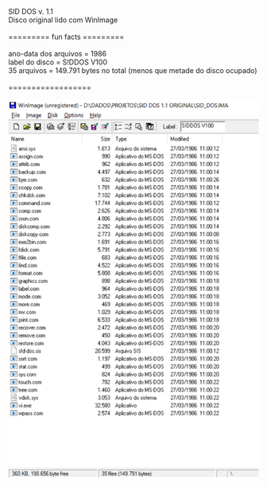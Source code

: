SID DOS v. 1.1 </br>
Disco original lido com WinImage</br>
</br>
========= fun facts =========</br>
</br>
ano-data dos arquivos = 1986</br>
label do disco = S!DDOS V100</br>
35 arquivos = 149.791 bytes no total (menos que metade do disco ocupado)</br>
</br>
==================</br>
</br>
![Lista de Arquivos](lista%20arquivos%20disco.PNG)
</br>



